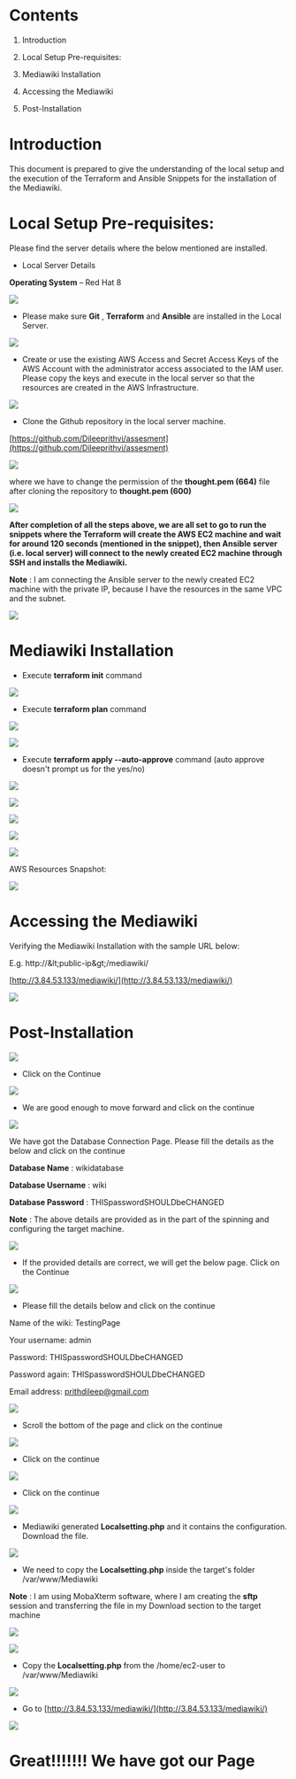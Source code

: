 # Contents



1. Introduction

2. Local Setup Pre-requisites:

3. Mediawiki Installation 

4. Accessing the Mediawiki

5. Post-Installation


# Introduction

This document is prepared to give the understanding of the local setup and the execution of the Terraform and Ansible Snippets for the installation of the Mediawiki.


# Local Setup Pre-requisites:

Please find the server details where the below mentioned are installed.

- Local Server Details

**Operating System** – Red Hat 8

![](RackMultipart20201031-4-14bljzd_html_98cb608d927f3a1c.png)

- Please make sure **Git** , **Terraform** and **Ansible** are installed in the Local Server.

![](RackMultipart20201031-4-14bljzd_html_263af4fa67b4a7a.png)

- Create or use the existing AWS Access and Secret Access Keys of the AWS Account with the administrator access associated to the IAM user. Please copy the keys and execute in the local server so that the resources are created in the AWS Infrastructure.

![](RackMultipart20201031-4-14bljzd_html_d4949849903da739.png)

- Clone the Github repository in the local server machine.

[https://github.com/Dileeprithvi/assesment](https://github.com/Dileeprithvi/assesment)

![](RackMultipart20201031-4-14bljzd_html_b143a7616a9985a6.png)



where we have to change the permission of the **thought.pem (664)** file after cloning the repository to **thought.pem (600)**

![](RackMultipart20201031-4-14bljzd_html_53abc195a3e03e18.png)

**After completion of all the steps above, we are all set to go to run the snippets where the Terraform will create the AWS EC2 machine and wait for around 120 seconds (mentioned in the snippet), then Ansible server (i.e. local server) will connect to the newly created EC2 machine through SSH and installs the Mediawiki.**

**Note** : I am connecting the Ansible server to the newly created EC2 machine with the private IP, because I have the resources in the same VPC and the subnet.

![](RackMultipart20201031-4-14bljzd_html_e8ef475c687d55da.png)


# Mediawiki Installation

- Execute **terraform init** command

![](RackMultipart20201031-4-14bljzd_html_28d9628fb772cabpng)

- Execute **terraform plan** command

![](RackMultipart20201031-4-14bljzd_html_a41c4e4b901eab70.png)

![](RackMultipart20201031-4-14bljzd_html_93aabec564a20c17.png)

- Execute **terraform apply --auto-approve** command (auto approve doesn&#39;t prompt us for the yes/no)

![](RackMultipart20201031-4-14bljzd_html_eaccb1925f8a27bf.png)

![](RackMultipart20201031-4-14bljzd_html_ac05b552344b90bb.png)

![](RackMultipart20201031-4-14bljzd_html_98c563844fa36d9d.png)

![](RackMultipart20201031-4-14bljzd_html_16f379689340e4fc.png)

![](RackMultipart20201031-4-14bljzd_html_d80adcb2191c5148.png)

AWS Resources Snapshot:

![](RackMultipart20201031-4-14bljzd_html_8f9abf7bde7fdb.png)


# Accessing the Mediawiki

Verifying the Mediawiki Installation with the sample URL below:

E.g. http://\&lt;public-ip\&gt;/mediawiki/



[http://3.84.53.133/mediawiki/](http://3.84.53.133/mediawiki/)

![](RackMultipart20201031-4-14bljzd_html_5bfe47c0a12312a6.png)


# Post-Installation



![](RackMultipart20201031-4-14bljzd_html_adde7998eb944caa.png)

- Click on the Continue

![](RackMultipart20201031-4-14bljzd_html_a7e9daa28ffffd92.png)

- We are good enough to move forward and click on the continue

![](RackMultipart20201031-4-14bljzd_html_85ff8a97073b1daa.png)

We have got the Database Connection Page. Please fill the details as the below and click on the continue

**Database Name** : wikidatabase

**Database Username** : wiki

**Database Password** : THISpasswordSHOULDbeCHANGED

**Note** : The above details are provided as in the part of the spinning and configuring the target machine.

![](RackMultipart20201031-4-14bljzd_html_51bdf26ae115b4c6.png)

- If the provided details are correct, we will get the below page. Click on the Continue

![](RackMultipart20201031-4-14bljzd_html_6ca35f64e462caf3.png)

- Please fill the details below and click on the continue

Name of the wiki: TestingPage

Your username: admin

Password: THISpasswordSHOULDbeCHANGED

Password again: THISpasswordSHOULDbeCHANGED

Email address: [prithdileep@gmail.com](mailto:prithdileep@gmail.com)

![](RackMultipart20201031-4-14bljzd_html_4ebfe50e9c40744d.png)

- Scroll the bottom of the page and click on the continue

![](RackMultipart20201031-4-14bljzd_html_dd563e7ac4f708a5.png)

- Click on the continue

![](RackMultipart20201031-4-14bljzd_html_f1f4c24a106634ef.png)

- Click on the continue

![](RackMultipart20201031-4-14bljzd_html_61681efe07efc9dpng)

- Mediawiki generated **Localsetting.php** and it contains the configuration. Download the file.

![](RackMultipart20201031-4-14bljzd_html_7d8b213e343d083a.png)

- We need to copy the **Localsetting.php** inside the target&#39;s folder /var/www/Mediawiki

**Note** : I am using MobaXterm software, where I am creating the **sftp** session and transferring the file in my Download section to the target machine

![](RackMultipart20201031-4-14bljzd_html_def00b5269771437.png)

![](RackMultipart20201031-4-14bljzd_html_78cecc093bbb80d9.png)

- Copy the **Localsetting.php** from the /home/ec2-user to /var/www/Mediawiki

![](RackMultipart20201031-4-14bljzd_html_d3e79623d67a113png)

- Go to [http://3.84.53.133/mediawiki/](http://3.84.53.133/mediawiki/)

![](RackMultipart20201031-4-14bljzd_html_6787953f5aab586f.png)

# Great!!!!!!! We have got our Page
